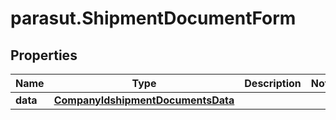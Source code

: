 # parasut.ShipmentDocumentForm

## Properties
Name | Type | Description | Notes
------------ | ------------- | ------------- | -------------
**data** | [**CompanyIdshipmentDocumentsData**](CompanyIdshipmentDocumentsData.md) |  | 


